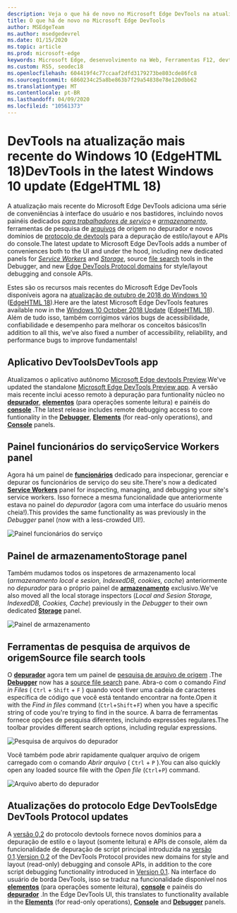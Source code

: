 ```yaml
---
description: Veja o que há de novo no Microsoft Edge DevTools na atualização de outubro de 2018 do Windows 10 de outubro
title: O que há de novo no Microsoft Edge DevTools
author: MSEdgeTeam
ms.author: msedgedevrel
ms.date: 01/15/2020
ms.topic: article
ms.prod: microsoft-edge
keywords: Microsoft Edge, desenvolvimento na Web, Ferramentas F12, devtools, edgehtml 18
ms.custom: RS5, seodec18
ms.openlocfilehash: 604419f4c77ccaaf2dfd3179273be803cde86fc8
ms.sourcegitcommit: 6860234c25a8be863b7f29a54838e78e120dbb62
ms.translationtype: MT
ms.contentlocale: pt-BR
ms.lasthandoff: 04/09/2020
ms.locfileid: "10561373"
---
```

# <span data-ttu-id="26df0-104">DevTools na atualização mais recente do Windows 10 (EdgeHTML 18)</span><span class="sxs-lookup"><span data-stu-id="26df0-104">DevTools in the latest Windows 10 update (EdgeHTML 18)</span></span>

<span data-ttu-id="26df0-105">A atualização mais recente do Microsoft Edge DevTools adiciona uma série de conveniências à interface do usuário e nos bastidores, incluindo novos painéis dedicados [*para trabalhadores de serviço*](#service-workers-panel) e [*armazenamento*](#storage-panel), ferramentas de pesquisa de [arquivos](#source-file-search-tools) de origem no depurador e novos domínios de [protocolo de devtools](#edge-devtools-protocol-updates) para a depuração de estilo/layout e APIs do console.</span><span class="sxs-lookup"><span data-stu-id="26df0-105">The latest update to Microsoft Edge DevTools adds a number of conveniences both to the UI and under the hood, including new dedicated panels for [*Service Workers*](#service-workers-panel) and [*Storage*](#storage-panel), source [file search](#source-file-search-tools) tools in the Debugger, and new [Edge DevTools Protocol domains](#edge-devtools-protocol-updates) for style/layout debugging and console APIs.</span></span>

<span data-ttu-id="26df0-106">Estes são os recursos mais recentes do Microsoft Edge DevTools disponíveis agora na [atualização de outubro de 2018 do Windows 10](/windows/uwp/whats-new/windows-10-build-17763) ([EdgeHTML 18](https://aka.ms/devguide_edgehtml_18)).</span><span class="sxs-lookup"><span data-stu-id="26df0-106">Here are the latest Microsoft Edge DevTools features available now in the [Windows 10 October 2018 Update](/windows/uwp/whats-new/windows-10-build-17763) ([EdgeHTML 18](https://aka.ms/devguide_edgehtml_18)).</span></span> <span data-ttu-id="26df0-107">Além de tudo isso, também corrigimos vários bugs de acessibilidade, confiabilidade e desempenho para melhorar os conceitos básicos!</span><span class="sxs-lookup"><span data-stu-id="26df0-107">In addition to all this, we’ve also fixed a number of accessibility, reliability, and performance bugs to improve fundamentals!</span></span>

## <span data-ttu-id="26df0-108">Aplicativo DevTools</span><span class="sxs-lookup"><span data-stu-id="26df0-108">DevTools app</span></span>

<span data-ttu-id="26df0-109">Atualizamos o aplicativo autônomo [Microsoft Edge devtools Preview](../devtools-guide.md#microsoft-store-app).</span><span class="sxs-lookup"><span data-stu-id="26df0-109">We've updated the standalone [Microsoft Edge DevTools Preview app](../devtools-guide.md#microsoft-store-app).</span></span> <span data-ttu-id="26df0-110">A versão mais recente inclui acesso remoto à depuração para funtionality núcleo no [**depurador**](./debugger.md), [**elementos**](./elements.md) (para operações somente leitura) e painéis do [**console**](./console.md) .</span><span class="sxs-lookup"><span data-stu-id="26df0-110">The latest release includes remote debugging access to core funtionality in the [**Debugger**](./debugger.md), [**Elements**](./elements.md) (for read-only operations), and [**Console**](./console.md) panels.</span></span>

## <span data-ttu-id="26df0-111">Painel funcionários do serviço</span><span class="sxs-lookup"><span data-stu-id="26df0-111">Service Workers panel</span></span>

<span data-ttu-id="26df0-112">Agora há um painel de [**funcionários**](./service-workers.md) dedicado para inspecionar, gerenciar e depurar os funcionários de serviço do seu site.</span><span class="sxs-lookup"><span data-stu-id="26df0-112">There's now a dedicated [**Service Workers**](./service-workers.md) panel for inspecting, managing, and debugging your site's service workers.</span></span> <span data-ttu-id="26df0-113">Isso fornece a mesma funcionalidade que anteriormente estava no painel do *depurador* (agora com uma interface do usuário menos cheia!).</span><span class="sxs-lookup"><span data-stu-id="26df0-113">This provides the same functionality as was previously in the *Debugger* panel (now with a less-crowded UI!).</span></span>

![Painel funcionários do serviço](./media/service_worker.png)

## <span data-ttu-id="26df0-115">Painel de armazenamento</span><span class="sxs-lookup"><span data-stu-id="26df0-115">Storage panel</span></span>

<span data-ttu-id="26df0-116">Também mudamos todos os inspetores de armazenamento local (*armazenamento local e sesion, IndexedDB, cookies, cache*) anteriormente no *depurador* para o próprio painel de [**armazenamento**](./storage.md) exclusivo.</span><span class="sxs-lookup"><span data-stu-id="26df0-116">We've also moved all the local storage inspectors (*Local and Sesion Storage, IndexedDB, Cookies, Cache*) previously in the *Debugger* to their own dedicated [**Storage**](./storage.md) panel.</span></span>

![Painel de armazenamento](./media/storage_cache.png)

## <span data-ttu-id="26df0-118">Ferramentas de pesquisa de arquivos de origem</span><span class="sxs-lookup"><span data-stu-id="26df0-118">Source file search tools</span></span>

<span data-ttu-id="26df0-119">O [**depurador**](./debugger.md) agora tem um painel de [pesquisa de arquivo de origem](./debugger.md#file-search) .</span><span class="sxs-lookup"><span data-stu-id="26df0-119">The [**Debugger**](./debugger.md) now has a [source file search](./debugger.md#file-search) pane.</span></span> <span data-ttu-id="26df0-120">Abra-o com o comando *Find in Files* ( `Ctrl` + `Shift` + `F` ) quando você tiver uma cadeia de caracteres específica de código que você está tentando encontrar na fonte.</span><span class="sxs-lookup"><span data-stu-id="26df0-120">Open it with the *Find in files* command (`Ctrl`+`Shift`+`F`) when you have a specific string of code you're trying to find in the source.</span></span> <span data-ttu-id="26df0-121">A barra de ferramentas fornece opções de pesquisa diferentes, incluindo expressões regulares.</span><span class="sxs-lookup"><span data-stu-id="26df0-121">The toolbar provides different search options, including regular expressions.</span></span> 

![Pesquisa de arquivos do depurador](./media/debugger_file_search.png)

<span data-ttu-id="26df0-123">Você também pode abrir rapidamente qualquer arquivo de origem carregado com o comando *Abrir arquivo* ( `Ctrl` + `P` ).</span><span class="sxs-lookup"><span data-stu-id="26df0-123">You can also quickly open any loaded source file with the *Open file* (`Ctrl`+`P`) command.</span></span>

![Arquivo aberto do depurador](./media/debugger_open_file.png)

## <span data-ttu-id="26df0-125">Atualizações do protocolo Edge DevTools</span><span class="sxs-lookup"><span data-stu-id="26df0-125">Edge DevTools Protocol updates</span></span>

<span data-ttu-id="26df0-126">A [versão 0,2](../devtools-protocol/0.2/index.md) do protocolo devtools fornece novos domínios para a depuração de estilo e o layout (somente leitura) e APIs de console, além da funcionalidade de depuração de script principal introduzida na [versão 0,1](../devtools-protocol/0.1/index.md).</span><span class="sxs-lookup"><span data-stu-id="26df0-126">[Version 0.2](../devtools-protocol/0.2/index.md) of the DevTools Protocol provides new domains for style and layout (read-only) debugging and console APIs, in addition to the core script debugging functionality introduced in [Version 0.1](../devtools-protocol/0.1/index.md).</span></span> <span data-ttu-id="26df0-127">Na interface do usuário de borda DevTools, isso se traduz na funcionalidade disponível nos [**elementos**](../devtools-guide/elements.md) (para operações somente leitura), [**console**](../devtools-guide/console.md) e painéis do [**depurador**](../devtools-guide/debugger.md) .</span><span class="sxs-lookup"><span data-stu-id="26df0-127">In the Edge DevTools UI, this translates to functionality available in the [**Elements**](../devtools-guide/elements.md) (for read-only operations), [**Console**](../devtools-guide/console.md) and [**Debugger**](../devtools-guide/debugger.md) panels.</span></span>
